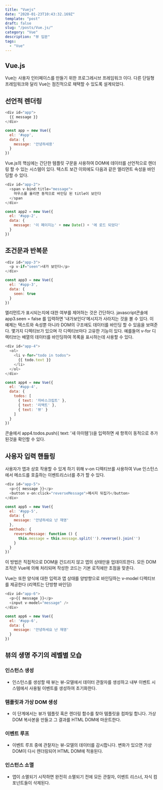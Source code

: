 ```yaml
---
title: "Vuejs"
date: "2020-01-23T10:43:32.169Z"
template: "post"
draft: false
slug: "/posts/Vue.js/"
category: "Vue"
description: "뷰 입문"
tags:
  - "Vue"
---
```

## Vue.js
Vue는 사용자 인터페이스를 만들기 위한 프로그레시브 프레임워크 이다. 다른 단일형 프레임워크와 달리 Vue는 점진적으로 채택할 수 있도록 설계되었다.


## 선언적 렌더링
```javascript
<div id="app">
  {{ message }}
</div>

const app = new Vue({
  el: '#app',
  data: {
    message: '안녕하세용'
  }
})
```
Vue.js의 핵심에는 간단한 템플릿 구문을 사용하여 DOM에 데이터를 선언적으로 렌더링 할 수 있는 시스템이 있다.
텍스트 보간 이외에도 다음과 같은 엘리먼트 속성을 바인딩할 수 있다.
```js
<div id="app-2">
  <span v-bind:title="message">
    마우스를 올리면 동적으로 바인딩 된 title이 보인다
  </span
</div>

const app2 = new Vue({
  el: '#app-2',
  data: {
    message: '이 페이지는' + new Date() + '에 로드 되었다'
  }
})
```
## 조건문과 반복문
```js
<div id="app-3">
  <p v-if="seen">내가 보인다</p>
</div>

const app3 = new Vue({
  el: '#app-3',
  data: {
    seen: true
  }
})
```
엘리먼트가 표시되는지에 대한 여부를 제어하는 것은 간단하다. javascript콘솔에 app3.seen = false 를 입력하면 '내가보인다'메시지가 사라지는 것을 볼 수 있다.
이 예제는 텍스트와 속성뿐 아니라 DOM의 구조에도 데이터를 바인딩 할 수 있음을 보여준다.
몇가지 디렉티브가 있으며 각 디렉티브마다 고유한 기능이 있다. 예를들어 v-for 디렉티브는 배열의 데이터를 바인딩하여 목록을 표시하는데 사용할 수 있다.
```js
<div id="app-4">
  <ol>
  	<li v-for="todo in todos">
      {{ todo.text }}
    </li>
  </ol>
</div>

const app4 = new Vue({
  el: '#app-4',
  data: {
    todos: [
      { text: '자바스크립트' },
      { text: '리액트' },
      { text: '뷰' }
    ]
  }
})
```
콘솔에서 app4.todos.push({ text: '새 아이템'})을 입력하면 새 항목이 동적으로 추가 된것을 확인할 수 있다.
## 사용자 입력 핸들링
사용자가 앱과 상호 작용할 수 있게 하기 위해 v-on 디렉티브를 사용하여 Vue 인스턴스에서 메소드를 호출하는 이벤트리스너를 추가 할 수 있다.
```js
<div id="app-5">
  <p>{{ message }}</p>
  <button v-on:click="reverseMessage">메시지 뒤집기</button>
</div>

const app5 = new Vue({
  el: '#app-5',
  data: {
    message: '안녕하세요 난 재영'
  },
  methods: {
    reverseMessage: function () {
      this.message = this.message.split('').reverse().join('')
    }
  }
})
```
이 방법은 직접적으로 DOM을 건드리지 않고 앱의 상태만을 업데이트한다. 모든 DOM 조작은 Vue에 의해 처리되며 작성한 코드는 기본 로직에만 초점을 맞춘다.

Vue는 또한 양식에 대한 입력과 앱 상태를 양방향으로 바인딩하는 v-model 디렉티브를 제공한다 (리액트는 단방향 바인딩)
```js
<div id="app-6">
  <p>{{ message }}</p>
  <input v-model="message" />
</div>

const app6 = new Vue({
  el: '#app-6',
  data: {
    message: '안녕하세요 난 재영'
  }
})
```
## 뷰의 생명 주기의 레벨별 모습
### 인스턴스 생성
* 인스턴스를 생성할 때 뷰는 뷰-모델에서 데이터 관찰자를 생성하고 내부 이벤트 시스템에서 사용될 이벤트를 생성하여 초기화한다.

### 템플릿과 가상 DOM 생성
* 이 단계에서는 뷰가 템플릿 혹은 렌더링 함수를 찾아 템플릿을 컴파일 합니다. 가상 DOM 복사본을 만들고 그 결과를 HTML DOM에 마운트한다.

### 이벤트 루프
* 이벤트 루프 중에 관찰자는 뷰-모델의 데이터를 감시합니다. 변화가 있으면 가상 DOM이 다시 렌더링되어 HTML DOM에 적용된다.

### 인스턴스 소멸
* 앱이 소멸되기 시작하면 완전히 소멸되기 전에 모든 관찰자, 이벤트 리스너, 자식 컴포넌트들이 삭제된다.
